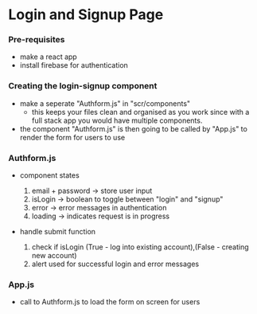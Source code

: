 # Login and Signup Page
### Pre-requisites
- make a react app
- install firebase for authentication

### Creating the login-signup component
- make a seperate "Authform.js" in "scr/components"
    - this keeps your files clean and organised as you work since with a full stack app you would have multiple components.
- the component "Authform.js" is then going to be called by "App.js" to render the form for users to use

### Authform.js
- component states

    1. email + password -> store user input
    2. isLogin -> boolean to toggle between "login" and "signup"
    3. error -> error messages in authentication
    4. loading -> indicates request is in progress

- handle submit function

    1. check if isLogin (True - log into existing account),(False - creating new account)
    2. alert used for successful login and error messages

### App.js
- call to Authform.js to load the form on screen for users